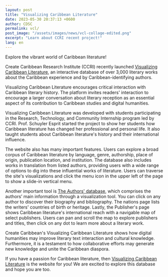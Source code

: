 ```yaml
---
layout: post
title: "Visualizing Caribbean Literature"
date: 2023-05-30 20:37:13 +0600
author: CDSC
permalink: vcl/
post_image: "/assets/images/news/vcl-collage-edited.png"
excerpt: "Learn about CCRI recent project!"
lang: en
---
```


<p>Explore the vibrant world of Caribbean literature!</p>

<p>Create Caribbean Research Institute (CCRI) recently launched  <a href="https://createcaribbean.org/vcl/" target="_blank">Visualizing Caribbean Literature</a>, an interactive database of over 3,000 literary works about the Caribbean experience and by Caribbean-identifying authors. </p>

<p>Visualizing Caribbean Literature encourages critical interaction with Caribbean literary history. The platform invites readers' interaction to encourage a larger conversation about literary reception as an essential aspect of its contribution to Caribbean studies and digital humanities.</p>

<p>Visualizing Caribbean Literature was developed with students participating in the Research, Technology, and Community Internship program led by CCRI. Prof. Schuyler Esprit started the project to show her students how Caribbean literature has changed her professional and personal life. It also taught students about Caribbean literature's history and their international influence. </p>

<p>The website also has many important features. Users can explore a broad corpus of Caribbean literature by language, genre, authorship, place of origin, publication location, and institution. The database also includes works in translation from listed authors, providing users with a wide range of options to dig into these influential works of literature. Users can traverse the site's visualizations and click the menu icon in the upper left of the page to show a slide-in vertical menu. </p>

<p>Another important tool is <a href="https://createcaribbean.org/vcl/" target="_blank">The Authors' database</a>, which comprises the authors’ main information through a visualization tool. You can click on any author to discover their biography and bibliography. The nations page lists the writers' countries of birth or heritage. Lastly, the Publisher's page shows Caribbean literature's international reach with a navigable map of select publishers. Users can pan and scroll the map to explore publishers and titles, then click on any dot to learn more about a literary work.</p>

<p>Create Caribbean's Visualizing Caribbean Literature shows how digital humanities may improve literary text interaction and cultural knowledge. Furthermore, it is a testament to how collaborative efforts may generate new knowledge and unite the Caribbean diaspora.</p>

<p>If you have a passion for Caribbean literature, then <a href="https://createcaribbean.org/vcl/" target="_blank">Visualizing Caribbean Literature</a> is the website for you! We are excited to explore this database and hope you are too. </p>
